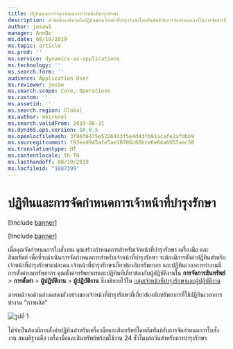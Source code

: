 ```yaml
---
title: ปฏิทินและการจัดกำหนดการเจ้าหน้าที่บำรุงรักษา
description: หัวข้อนี้จะอธิบายถึงปฏิทินของเจ้าหน้าที่บำรุงรักษาโดยสัมพันธ์กับการจัดกำหนดการในการจัดการสินทรัพย์
author: josaw1
manager: AnnBe
ms.date: 08/19/2019
ms.topic: article
ms.prod: ''
ms.service: dynamics-ax-applications
ms.technology: ''
ms.search.form: ''
audience: Application User
ms.reviewer: josaw
ms.search.scope: Core, Operations
ms.custom: ''
ms.assetid: ''
ms.search.region: Global
ms.author: mkirknel
ms.search.validFrom: 2019-08-31
ms.dyn365.ops.version: 10.0.5
ms.openlocfilehash: 3f86f6475e5226443f5e4d43fb91acafe2afdbb9
ms.sourcegitcommit: f93ead945afe5ae18706c66bce6e64a6b57aac50
ms.translationtype: HT
ms.contentlocale: th-TH
ms.lasthandoff: 08/19/2019
ms.locfileid: "1887399"
---
```

# <a name="maintenance-worker-calendar-and-scheduling"></a>ปฏิทินและการจัดกำหนดการเจ้าหน้าที่บำรุงรักษา

[!include [banner](../../includes/banner.md)]

[!include [banner](../../includes/preview-banner.md)]

เมื่อคุณจัดกำหนดการใบสั่งงาน คุณสร้างกำหนดการสำหรับเจ้าหน้าที่บำรุงรักษา เครื่องมือ และสินทรัพย์ เพื่อที่จะดำเนินการจัดกำหนดการสำหรับเจ้าหน้าที่บำรุงรักษา จะต้องมีการตั้งค่าปฏิทินสำหรับเจ้าหน้าที่บำรุงรักษาแต่ละคน เจ้าหน้าที่บำรุงรักษาเกี่ยวข้องกับทรัพยากร และปฏิทินเวลาการทำงานมีการตั้งค่าบนทรัพยากร คุณตั้งค่าทรัพยากรและปฏิทินที่เกี่ยวข้องกับผู้ปฏิบัติงานใน **การจัดการสินทรัพย์** > **การตั้งค่า** > **ผู้ปฏิบัติงาน** > **ผู้ปฏิบัติงาน** ซึ่งอธิบายไว้ใน [กลุ่มเจ้าหน้าที่บำรุงรักษาและผู้ปฏิบัติงาน](../setup-for-objects/workers-and-worker-groups.md)

ภาพหน้าจอด้านล่างแสดงตัวอย่างของเจ้าหน้าที่บำรุงรักษาที่เกี่ยวข้องกับทรัพยากรที่ใช้ปฏิทินเวลาการทำงาน "การผลิต"

![รูปที่ 1](media/01-work-order-scheduling.png)

ไม่จำเป็นต้องมีการตั้งค่าปฏิทินสำหรับเครื่องมือและสินทรัพย์โดยสัมพันธ์กับการจัดกำหนดการใบสั่งงาน สมมติฐานคือ เครื่องมือและสินทรัพย์พร้อมใช้งาน 24 ชั่วโมงต่อวันสำหรับการบำรุงรักษา

